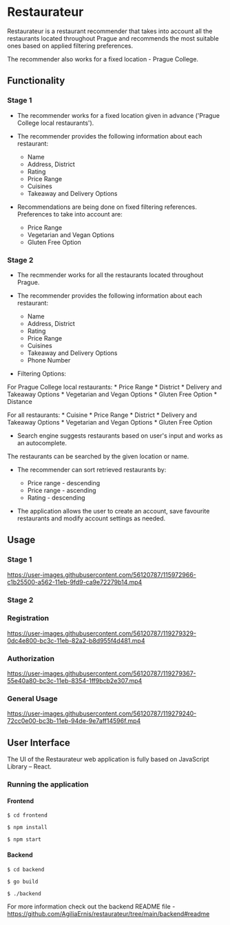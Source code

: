 # Restaurateur
Restaurateur is a restaurant recommender that takes
into account all the restaurants located
throughout Prague and recommends the most suitable
ones based on applied filtering preferences.

The recommender also works for a fixed location - Prague College.

## Functionality

### Stage 1

* The recommender works for a fixed location
given in advance ('Prague College local restaurants').

* The recommender provides the following
information about each restaurant:
    * Name
    * Address, District
    * Rating
    * Price Range
    * Cuisines
    * Takeaway and Delivery Options

* Recommendations are being done on fixed filtering references.
Preferences to take into account are:
    * Price Range
    * Vegetarian and Vegan Options
    * Gluten Free Option

### Stage 2

* The recmmender works for all the restaurants
located throughout Prague.

* The recommender provides the following
information about each restaurant:
    * Name
    * Address, District
    * Rating
    * Price Range
    * Cuisines
    * Takeaway and Delivery Options
    * Phone Number

* Filtering Options:

For Prague College local restaurants:
    * Price Range
    * District
    * Delivery and Takeaway Options
    * Vegetarian and Vegan Options
    * Gluten Free Option
    * Distance

For all restaurants:
    * Cuisine
    * Price Range
    * District
    * Delivery and Takeaway Options
    * Vegetarian and Vegan Options
    * Gluten Free Option

* Search engine suggests restaurants based on user's input and
works as an autocomplete.

The restaurants can be searched by the given location or name.

* The recommender can sort retrieved restaurants
by:
    * Price range - descending
    * Price range - ascending
    * Rating - descending

* The application allows the user to create an account,
save favourite restaurants and modify account settings as needed.

## Usage

### Stage 1 

https://user-images.githubusercontent.com/56120787/115972966-c1b25500-a562-11eb-9fd9-ca9e72279b14.mp4

### Stage 2 

### Registration

https://user-images.githubusercontent.com/56120787/119279329-0dc4e800-bc3c-11eb-82a2-b8d955f4d481.mp4

### Authorization

https://user-images.githubusercontent.com/56120787/119279367-55e40a80-bc3c-11eb-8354-1ff9bcb2e307.mp4

### General Usage

https://user-images.githubusercontent.com/56120787/119279240-72cc0e00-bc3b-11eb-94de-9e7aff14596f.mp4

## User Interface

The UI of the Restaurateur web application is fully
based on JavaScript Library – React.

### Running the application

#### Frontend

`$ cd frontend `

`$ npm install `

`$ npm start `

#### Backend

`$ cd backend `

`$ go build `

`$ ./backend `

For more information check out the backend README file - https://github.com/AgiliaErnis/restaurateur/tree/main/backend#readme
